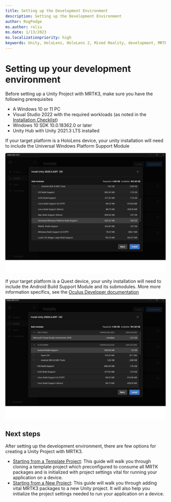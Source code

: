 ```yaml
---
title: Setting up the Development Environment
description: Setting up the Development Environment
author: RogPodge
ms.author: roliu
ms.date: 1/13/2023
ms.localizationpriority: high
keywords: Unity, HoloLens, HoloLens 2, Mixed Reality, development, MRTK3, initial setup, setup, Mixed Reality Toolkit, MRTK, Quest, Oculus, Meta
---
```


# Setting up your development environment

Before setting up a Unity Project with MRTK3, make sure you have the following prerequisites

- A Windows 10 or 11 PC
- Visual Studio 2022 with the required workloads (as noted in the [Installation Checklist](/windows/mixed-reality/develop/install-the-tools?tabs=unity))
- Windows 10 SDK 10.0.18362.0 or later
- Unity Hub with Unity 2021.3 LTS installed

If your target platform is a HoloLens device, your unity installation will need to include the Universal Windows Platform Support Module

![UWP Module Installation](../../images/setting-up/MRTK-Development-Setup-UWPModule.png)

If your target platform is a Quest device, your unity installation will need to include the Android Build Support Module and its submodules. More more information specifics, see the [Oculus Developer documentation](https://developer.oculus.com/documentation/unity/book-unity-gsg/#install-unity-editor)

![Android Module Installation](../../images/setting-up/MRTK-Development-Setup-AndroidModule.png)

## Next steps

After setting up the development environment, there are few options for creating a Unity Project with MRTK3.

- [Starting from a Template Project](setup-template.md): This guide will walk you through cloning a template project which preconfigured to consume all MRTK packages and is initialized with project settings vital for running your application on a device.
- [Starting from a New Project](setup-new-project.md): This guide will walk you through adding vital MRTK3 packages to a new Unity project. It will also help you initialize the project settings needed to run your application on a device.